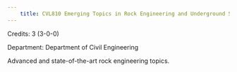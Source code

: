 ```yaml
---
    title: CVL810 Emerging Topics in Rock Engineering and Underground Structures
---
```

Credits: 3 (3-0-0)

Department: Department of Civil Engineering

Advanced and state-of-the-art rock engineering topics.